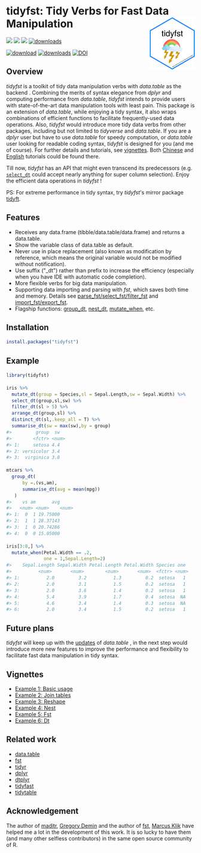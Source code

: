 # tidyfst: Tidy Verbs for Fast Data Manipulation<img src="man/figures/hex-tidyfst_url.png" align="right" alt="" width="120" />

 [![](https://www.r-pkg.org/badges/version/tidyfst?color=orange)](https://cran.r-project.org/package=tidyfst) [![](https://img.shields.io/badge/devel%20version-0.9.8-purple.svg)](https://github.com/hope-data-science/tidyfst) ![](https://img.shields.io/badge/lifecycle-stable-deepgreen.svg)  [![downloads](http://cranlogs.r-pkg.org/badges/grand-total/tidyfst?color=yellow)](https://r-pkg.org/pkg/tidyfst) 

 [![download](https://cranlogs.r-pkg.org/badges/tidyfst?color=red)](https://rdrr.io/cran/tidyfst/) [![downloads](https://cranlogs.r-pkg.org/badges/last-week/tidyfst?color=9cf)](https://crantastic.org/packages/tidyfst) [![DOI](https://zenodo.org/badge/240626994.svg)](https://zenodo.org/badge/latestdoi/240626994)



## Overview

*tidyfst* is a toolkit of tidy data manipulation verbs with *data.table* as the backend . Combining the merits of syntax elegance from *dplyr* and computing performance from *data.table*,  *tidyfst* intends to provide users with state-of-the-art data manipulation tools with least pain. This package is an extension of *data.table*, while enjoying a tidy syntax, it also wraps combinations of efficient functions to facilitate frequently-used data operations.  Also, *tidyfst* would introduce more tidy data verbs from other packages, including but not limited to *tidyverse* and *data.table*. If you are a *dplyr* user but have to use *data.table* for speedy computation,  or *data.table* user looking for readable coding syntax, *tidyfst* is designed for you (and me of course). For further details and tutorials, see [vignettes](https://hope-data-science.github.io/tidyfst/). Both [Chinese](https://hope-data-science.github.io/tidyfst/articles/chinese_tutorial.html) and [English](https://hope-data-science.github.io/tidyfst/articles/english_tutorial.html) tutorials could be found there.

Till now, *tidyfst* has an API that might even transcend its predecessors (e.g. [`select_dt`](https://hope-data-science.github.io/tidyfst/reference/select.html) could accept nearly anything for super column selection). Enjoy the efficient data operations in *tidyfst* !

PS: For extreme performance in tidy syntax, try *tidyfst*'s mirror package [tidyft](https://github.com/hope-data-science/tidyft). 



## Features

- Receives any data.frame (tibble/data.table/data.frame) and returns a data.table.
- Show the variable class of data.table as default.
- Never use in place replacement (also known as modification by reference, which means the original variable would not be modified without notification).
- Use suffix ("_dt") rather than prefix to increase the efficiency (especially when you have IDE with automatic code completion).
- More flexible verbs for big data manipulation.
- Supporting data importing and parsing with *fst*, which saves both time and memory. Details see [parse_fst/select_fst/filter_fst](https://hope-data-science.github.io/tidyfst/reference/fst.html) and [import_fst/export_fst](https://hope-data-science.github.io/tidyfst/reference/fst_io.html).
- Flagship functions: [group_dt](https://hope-data-science.github.io/tidyfst/reference/group_dt.html), [nest_dt](https://hope-data-science.github.io/tidyfst/reference/nest.html), [mutate_when](https://hope-data-science.github.io/tidyfst/reference/mutate_when.html), etc.



## Installation

```R
install.packages("tidyfst")
```



## Example

```R
library(tidyfst)

iris %>%
  mutate_dt(group = Species,sl = Sepal.Length,sw = Sepal.Width) %>%
  select_dt(group,sl,sw) %>%
  filter_dt(sl > 5) %>%
  arrange_dt(group,sl) %>%
  distinct_dt(sl,.keep_all = T) %>%
  summarise_dt(sw = max(sw),by = group)
#>         group  sw
#>        <fctr> <num>
#> 1:     setosa 4.4
#> 2: versicolor 3.4
#> 3:  virginica 3.8

mtcars %>%
  group_dt(
      by =.(vs,am),
      summarise_dt(avg = mean(mpg))
   )
#>    vs am      avg
#>   <num> <num>    <num>
#> 1:  0  1 19.75000
#> 2:  1  1 28.37143
#> 3:  1  0 20.74286
#> 4:  0  0 15.05000

iris[3:8,] %>%
  mutate_when(Petal.Width == .2,
              one = 1,Sepal.Length=2)
#>    Sepal.Length Sepal.Width Petal.Length Petal.Width Species one
#>          <num>       <num>        <num>       <num>  <fctr> <num>
#> 1:          2.0         3.2          1.3         0.2  setosa   1
#> 2:          2.0         3.1          1.5         0.2  setosa   1
#> 3:          2.0         3.6          1.4         0.2  setosa   1
#> 4:          5.4         3.9          1.7         0.4  setosa  NA
#> 5:          4.6         3.4          1.4         0.3  setosa  NA
#> 6:          2.0         3.4          1.5         0.2  setosa   1


```



## Future plans

*tidyfst* will keep up with the [updates](https://github.com/Rdatatable/data.table/blob/master/NEWS.md) of *data.table* , in the next step would introduce more new features to improve the performance and flexibility to facilitate fast data manipulation in tidy syntax. 



## Vignettes
- [Example 1: Basic usage](https://hope-data-science.github.io/tidyfst/articles/example1_intro.html)
- [Example 2: Join tables](https://hope-data-science.github.io/tidyfst/articles/example2_join.html)
- [Example 3: Reshape](https://hope-data-science.github.io/tidyfst/articles/example3_reshape.html)
- [Example 4: Nest](https://hope-data-science.github.io/tidyfst/articles/example4_nest.html)
- [Example 5: Fst](https://hope-data-science.github.io/tidyfst/articles/example5_fst.html) 
- [Example 6: Dt](https://hope-data-science.github.io/tidyfst/articles/example6_dt.html) 

## Related work

- [data.table](https://github.com/Rdatatable/data.table)
- [fst](https://github.com/fstpackage/fst)
- [tidyr](https://github.com/tidyverse/tidyr)
- [dplyr](https://github.com/tidyverse/dplyr)
- [dtplyr](https://github.com/tidyverse/dtplyr)
- [tidyfast](https://github.com/TysonStanley/tidyfast)
- [tidytable](https://github.com/markfairbanks/tidytable)

## Acknowledgement

The author of [maditr](https://github.com/gdemin/maditr), [Gregory Demin](https://github.com/gdemin) and the author of [fst](https://github.com/fstpackage/fst), [Marcus Klik](https://github.com/MarcusKlik) have helped me a lot in the development of this work. It is so lucky to have them (and many other selfless contributors) in the same open source community of R.

